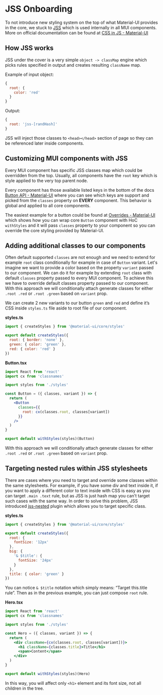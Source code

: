 # JSS Onboarding

To not introduce new styling system on the top of what Material-UI provides in the core, we stuck to [JSS](https://cssinjs.org/?v=v10.0.0-alpha.16) which is used internally in all MUI components. More on official documentation can be found at [CSS in JS - Material-UI](https://material-ui.com/customization/css-in-js/)

## How JSS works

JSS under the cover is a very simple `object -> classMap` engine which picks rules specified in output and creates resulting `className` map.

Example of input object:

```jsx
{
  root: {
    color: 'red'
  }
}
```

Output:

```jsx
{
  root: 'jss-[randHash]'
}
```

JSS will inject those classes to `<head></head>` section of page so they can be referenced later inside components.

## Customizing MUI components with JSS

Every MUI component has specific JSS classes map which could be overridden from the top. Usually, all components have the `root` key which is style applied to the very top parent node.

Every component has those available listed keys in the bottom of the docs [Button API - Material-UI](https://material-ui.com/api/button/#css) where you can see which keys are support and picked from the `classes` property on **EVERY** component. This behavior is global and applied to all core components.

The easiest example for a button could be found at [Overrides - Material-UI](https://material-ui.com/customization/overrides/#overriding-with-class-names) which shows how you can wrap core `Button` component with HoC `withStyles` and it will pass `classes` property to your component so you can override the core styling provided by Material-UI.

## Adding additional classes to our components

Often default supported `classes` are not enough and we need to extend for example `root` class conditionally for example in case of `Button` variant. Let's imagine we want to provide a color based on the property `variant` passed to our component. We can do it for example by extending `root` class with default `classes` property passed to every MUI component. To achieve this we have to override default classes property passed to our component. With this approach we will conditionally attach generate classes for either `.root .red` or `.root .green` based on `variant` prop.

We can create 2 new variants to our button `green` and `red` and define it’s CSS inside `styles.ts` file aside to root file of our component.

**styles.ts**

```jsx
import { createStyles } from '@material-ui/core/styles'

export default createStyles({
  root: { border: 'none' },
  green: { color: 'green' },
  red: { color: 'red' }
})
```

**Button.tsx**

```jsx
import React from 'react'
import cx from 'classnames'

import styles from './styles'

const Button = ({ classes, variant }) => {
  return (
    <Button
      classes={{
        root: cx(classes.root, classes[variant])
      }}
    />
  )
}

export default withStyles(styles)(Button)
```

With this approach we will conditionally attach generate classes for either `.root .red` or `.root .green` based on `variant` prop.

## Targeting nested rules within JSS stylesheets

There are cases where you need to target and override some classes within the same stylesheets. For example, if you have some div and text inside it, if you want to apply a different color to text inside with CSS is easy as you can target `.main .text` rule, but as JSS is just hash map you can’t target such cases with the same way. In order to solve this problem, JSS introduced [jss-nested](https://cssinjs.org/jss-plugin-nested) plugin which allows you to target specific class.

**styles.ts**

```jsx
import { createStyles } from '@material-ui/core/styles'

export default createStyles({
  root: {
    fontSize: '12px'
  },
  big: {
    '& $title': {
      fontSize: '24px'
    }
  },
  title: { color: 'green' }
})
```

You can notice `& $title` notation which simply means: “Target this.title rule”. Then as in the previous example, you can just compose `root` rule.

**Hero.tsx**

```jsx
import React from 'react'
import cx from 'classnames'

import styles from './styles'

const Hero = ({ classes, variant }) => {
  return (
    <div className={cx(classes.root, classes[variant])}>
      <h1 className={classes.title}>Title</h1>
      <span>Content</span>
    </div>
  )
}

export default withStyles(styles)(Hero)
```

In this way, you will affect only `<h1>` element and its font size, not all children in the tree.
